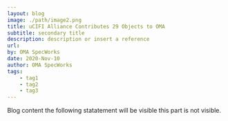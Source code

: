```yaml
---
layout: blog
image: ./path/image2.png
title: uCIFI Alliance Contributes 29 Objects to OMA
subtitle: secondary title
description: description or insert a reference
url: 
by: OMA SpecWorks
date: 2020-Nov-10
author: OMA SpecWorks
tags:
    - tag1
    - tag2
    - tag3
---
```

Blog content the following statatement will be visible <read more> this part is not visible.